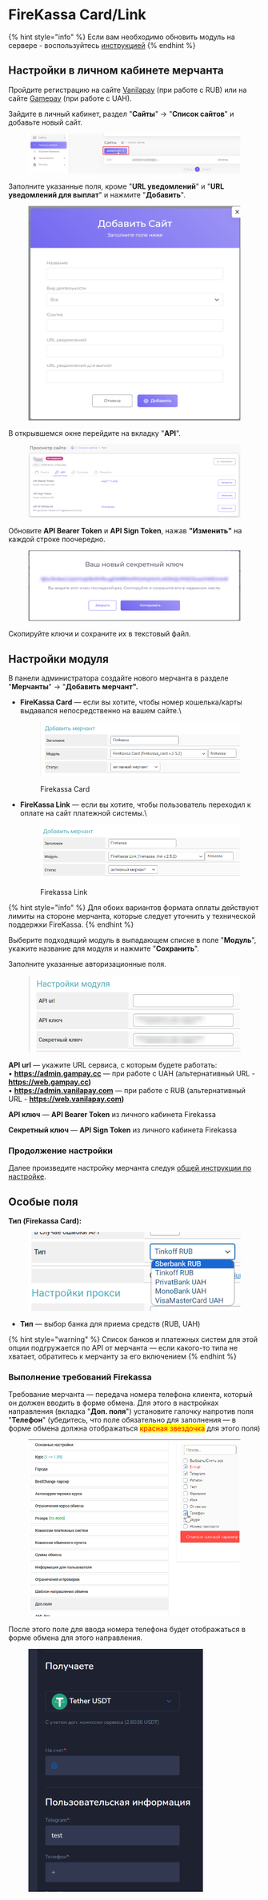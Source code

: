 # FireKassa Card/Link

{% hint style="info" %}
Если вам необходимо обновить модуль на сервере - воспользуйтесь [инструкцией](https://premium.gitbook.io/rukovodstvo-polzovatelya/osnovnye-nastroiki/faq/kak-obnovit-faily-na-servere#moduli-merchantov)
{% endhint %}

## Настройки в личном кабинете мерчанта

Пройдите регистрацию на сайте [Vanilapay](https://web.vanilapay.com/) (при работе с RUB) или на сайте [Gamepay](https://web.gampay.cc/) (при работе с UAH).

Зайдите в личный кабинет, раздел "**Сайты**" -> "**Список сайтов**" и добавьте новый сайт.

<figure><img src="../../../.gitbook/assets/image (749).png" alt=""><figcaption></figcaption></figure>

Заполните указанные поля, кроме "**URL уведомлений**" и "**URL уведомлений для выплат**" и нажмите "**Добавить**".

<figure><img src="../../../.gitbook/assets/image (750).png" alt="" width="563"><figcaption></figcaption></figure>

В открывшемся окне перейдите на вкладку "**API**".

<figure><img src="../../../.gitbook/assets/image (751).png" alt=""><figcaption></figcaption></figure>

Обновите **API Bearer Token** и **API Sign Token**, нажав **"Изменить"** на каждой строке поочередно.

<figure><img src="../../../.gitbook/assets/image (752).png" alt=""><figcaption></figcaption></figure>

Скопируйте ключи и сохраните их в текстовый файл.

## Настройки модуля

В панели администратора создайте нового мерчанта в разделе "**Мерчанты**" -> "**Добавить мерчант".**

*   **FireKassa Card** — если вы хотите, чтобы номер кошелька/карты выдавался непосредственно на вашем сайте.\


    <figure><img src="../../../.gitbook/assets/image (753).png" alt=""><figcaption><p>Firekassa Card</p></figcaption></figure>
*   **FireKassa Link** — если вы хотите, чтобы пользователь переходил к оплате на сайт платежной системы.\


    <figure><img src="../../../.gitbook/assets/image (754).png" alt=""><figcaption><p>Firekassa Link</p></figcaption></figure>

{% hint style="info" %}
Для обоих вариантов формата оплаты действуют лимиты на стороне мерчанта, которые следует уточнить у технической поддержки FireKassa.
{% endhint %}

Выберите подходящий модуль в выпадающем списке в поле "**Модуль**", укажите название для модуля и нажмите "**Сохранить**".

Заполните указанные авторизационные поля.

<figure><img src="../../../.gitbook/assets/image (1421).png" alt=""><figcaption></figcaption></figure>

**API url** — укажите URL сервиса, с которым будете работать:\
• **https://admin.gampay.cc** — при работе с UAH (альтернативный URL - **https://web.gampay.cc)**\
• **https://admin.vanilapay.com** — при работе с RUB (альтернативный URL - **https://web.vanilapay.com)**

**API ключ** — **API Bearer Token** из личного кабинета Firekassa

**Секретный ключ** — **API Sign Token** из личного кабинета Firekassa

### Продолжение настройки

Далее произведите настройку мерчанта следуя [общей инструкции по настройке](https://premium.gitbook.io/rukovodstvo-polzovatelya/osnovnye-nastroiki/merchanty-i-avtovyplaty/merchanty/obshie-nastroiki-merchantov).

## Особые поля

**Тип (Firekassa Card):**

<figure><img src="../../../.gitbook/assets/image (649).png" alt=""><figcaption></figcaption></figure>

* **Тип** — выбор банка для приема средств (RUB, UAH)

{% hint style="warning" %}
Список банков и платежных систем для этой опции подгружается по API от мерчанта — если какого-то типа не хватает, обратитесь к мерчанту за его включением
{% endhint %}

### **Выполнение требований Firekassa**

Требование мерчанта — передача номера телефона клиента, который он должен вводить в форме обмена. Для этого в настройках направления (вкладка "**Доп. поля**") установите галочку напротив поля "**Телефон**" (убедитесь, что поле обязательно для заполнения — в форме обмена должна отображаться <mark style="color:red;">красная звездочка</mark> для этого поля)

<figure><img src="../../../.gitbook/assets/изображение (43).png" alt="" width="563"><figcaption></figcaption></figure>

После этого поле для ввода номера телефона будет отображаться в форме обмена для этого направления.

<figure><img src="../../../.gitbook/assets/изображение (63).png" alt="" width="349"><figcaption></figcaption></figure>
